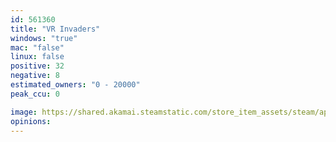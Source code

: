 ```yaml
---
id: 561360
title: "VR Invaders"
windows: "true"
mac: "false"
linux: false
positive: 32
negative: 8
estimated_owners: "0 - 20000"
peak_ccu: 0

image: https://shared.akamai.steamstatic.com/store_item_assets/steam/apps/561360/header.jpg?t=1732103691
opinions:
---
```

